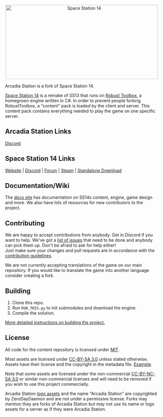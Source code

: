 <p align="center"> <img alt="Space Station 14" width="500" height="243" src="https://raw.githubusercontent.com/ArcadiaStation/ArcadiaStation/master/Resources/Textures/Logo/logo.png" /></p>

Arcadia Station is a fork of Space Station 14.

[Space Station 14](https://github.com/space-wizards/space-station-14) is a remake of SS13 that runs on [Robust Toolbox](https://github.com/space-wizards/RobustToolbox), a homegrown engine written in C#.
In order to prevent people forking RobustToolbox, a "content" pack is loaded by the client and server. This content pack contains everything needed to play the game on one specific server.


## Arcadia Station Links

[Discord](https://discord.gg/e7mHMrp9EP)

## Space Station 14 Links

[Website](https://spacestation14.io/) | [Discord](https://discord.ss14.io/) | [Forum](https://forum.spacestation14.io/) | [Steam](https://store.steampowered.com/app/1255460/Space_Station_14/) | [Standalone Download](https://spacestation14.io/about/nightlies/)

## Documentation/Wiki

The [docs site](https://docs.spacestation14.io/) has documentation on SS14s content, engine, game design and more. We also have lots of resources for new contributors to the project.

## Contributing

We are happy to accept contributions from anybody. Get in Discord if you want to help. We've got a [list of issues](https://github.com/ArcadiaStation/ArcadiaStation/issues) that need to be done and anybody can pick them up. Don't be afraid to ask for help either!  
Just make sure your changes and pull requests are in accordance with the [contribution guidelines](https://docs.spacestation14.com/en/general-development/codebase-info/pull-request-guidelines.html).

We are not currently accepting translations of the game on our main repository. If you would like to translate the game into another language consider creating a fork.

## Building

1. Clone this repo.
2. Run `RUN_THIS.py` to init submodules and download the engine.
3. Compile the solution.

[More detailed instructions on building the project.](https://docs.spacestation14.com/en/general-development/setup.html)

## License

All code for the content repository is licensed under [MIT](https://github.com/space-wizards/space-station-14/blob/master/LICENSE.TXT).

Most assets are licensed under [CC-BY-SA 3.0](https://creativecommons.org/licenses/by-sa/3.0/) unless stated otherwise. Assets have their license and the copyright in the metadata file. [Example](https://github.com/space-wizards/space-station-14/blob/master/Resources/Textures/Objects/Tools/crowbar.rsi/meta.json).

Note that some assets are licensed under the non-commercial [CC-BY-NC-SA 3.0](https://creativecommons.org/licenses/by-nc-sa/3.0/) or similar non-commercial licenses and will need to be removed if you wish to use this project commercially.

Arcadia Station [logo assets](https://github.com/ArcadiaStation/ArcadiaStation/tree/f0203b6b84663317c444329be2f97c406987f9d9/Resources/Textures/Logo) and the name "Arcadia Station" are copyrighted by ZeroDayDaemon and are not under a permissive license.
Forks may mention they are forks of Arcadia Station but may not use its name or logo assets for a server as if they were Arcadia Station.
